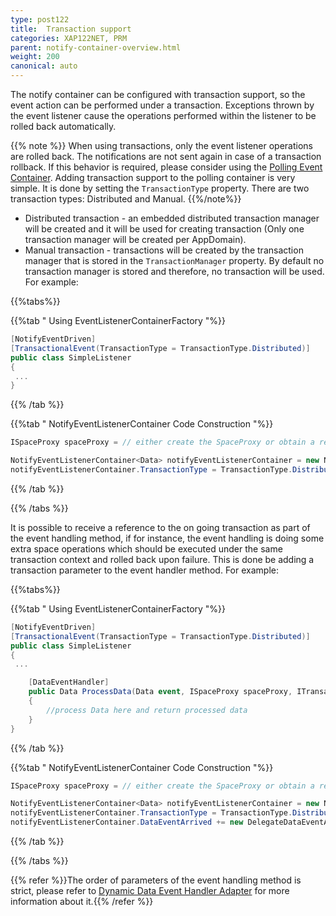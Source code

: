```yaml
---
type: post122
title:  Transaction support
categories: XAP122NET, PRM
parent: notify-container-overview.html
weight: 200
canonical: auto
---
```




The notify container can be configured with transaction support, so the event action can be performed under a transaction. Exceptions thrown by the event listener cause the operations performed within the listener to be rolled back automatically.

{{% note %}}
When using transactions, only the event listener operations are rolled back. The notifications are not sent again in case of a transaction rollback. If this behavior is required, please consider using the [Polling Event Container](./polling-container.html). Adding transaction support to the polling container is very simple. It is done by setting the `TransactionType` property. There are two transaction types: Distributed and Manual.
{{%/note%}}

- Distributed transaction - an embedded distributed transaction manager will be created and it will be used for creating transaction (Only one transaction manager will be created per AppDomain).
- Manual transaction - transactions will be created by the transaction manager that is stored in the `TransactionManager` property. By default no transaction manager is stored and therefore, no transaction will be used. For example:

{{%tabs%}}

{{%tab "  Using EventListenerContainerFactory "%}}


```csharp
[NotifyEventDriven]
[TransactionalEvent(TransactionType = TransactionType.Distributed)]
public class SimpleListener
{
 ...
}
```

{{% /tab %}}

{{%tab "  NotifyEventListenerContainer Code Construction "%}}


```csharp
ISpaceProxy spaceProxy = // either create the SpaceProxy or obtain a reference to it

NotifyEventListenerContainer<Data> notifyEventListenerContainer = new NotifyEventListenerContainer<Data>(spaceProxy);
notifyEventListenerContainer.TransactionType = TransactionType.Distributed;
```

{{% /tab %}}

{{% /tabs %}}

It is possible to receive a reference to the on going transaction as part of the event handling method, if for instance, the event handling is doing some extra space operations which should be executed under the same transaction context and rolled back upon failure. This is done be adding a transaction parameter to the event handler method. For example:

{{%tabs%}}

{{%tab "  Using EventListenerContainerFactory "%}}


```csharp
[NotifyEventDriven]
[TransactionalEvent(TransactionType = TransactionType.Distributed)]
public class SimpleListener
{
 ...

    [DataEventHandler]
    public Data ProcessData(Data event, ISpaceProxy spaceProxy, ITransaction transaction)
    {
        //process Data here and return processed data
    }
}
```

{{% /tab %}}

{{%tab "  NotifyEventListenerContainer Code Construction "%}}


```csharp
ISpaceProxy spaceProxy = // either create the SpaceProxy or obtain a reference to it

NotifyEventListenerContainer<Data> notifyEventListenerContainer = new NotifyEventListenerContainer<Data>(spaceProxy);
notifyEventListenerContainer.TransactionType = TransactionType.Distributed;
notifyEventListenerContainer.DataEventArrived += new DelegateDataEventArrivedAdapter<Data,Data>(ProcessData).WriteBackDataEventHandler;
```

{{% /tab %}}

{{% /tabs %}}

{{% refer %}}The order of parameters of the event handling method is strict, please refer to [Dynamic Data Event Handler Adapter](./event-listener-container.html#eventhandler-adapter) for more information about it.{{% /refer %}}

